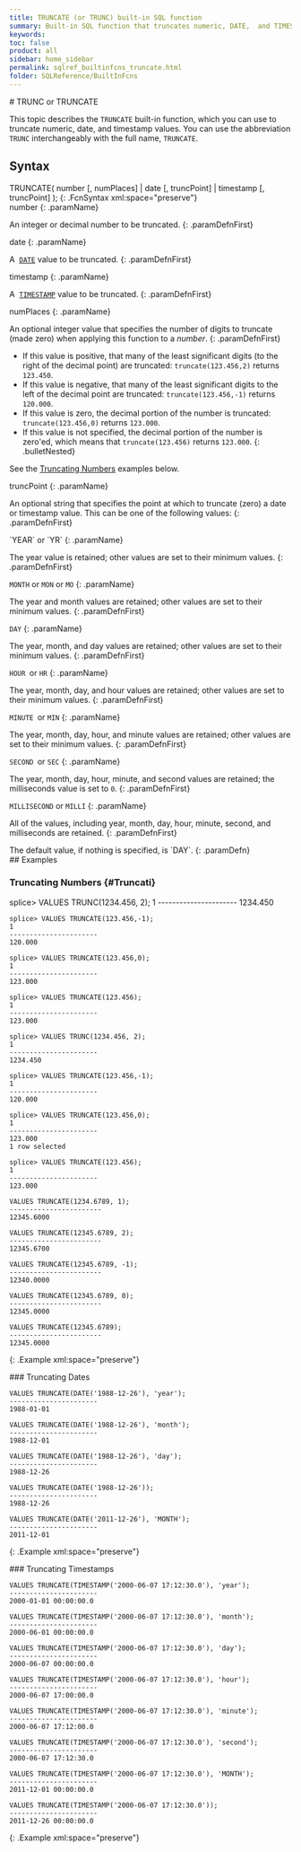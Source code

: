 ```yaml
---
title: TRUNCATE (or TRUNC) built-in SQL function
summary: Built-in SQL function that truncates numeric, DATE,  and TIMESTAMP values.
keywords:
toc: false
product: all
sidebar: home_sidebar
permalink: sqlref_builtinfcns_truncate.html
folder: SQLReference/BuiltInFcns
---
```

<section>
<div class="TopicContent" data-swiftype-index="true" markdown="1">
# TRUNC or TRUNCATE

This topic describes the `TRUNCATE` built-in function, which you can use
to truncate numeric, date, and timestamp values. You can use the
abbreviation `TRUNC` interchangeably with the full name, `TRUNCATE`.

## Syntax

<div class="fcnWrapperWide" markdown="1">
    TRUNCATE( number    [, numPlaces]  |
              date      [, truncPoint] |
              timestamp [, truncPoint] );
{: .FcnSyntax xml:space="preserve"}

</div>
<div class="paramList" markdown="1">
number
{: .paramName}

An integer or decimal number to be truncated.
{: .paramDefnFirst}

date
{: .paramName}

A &nbsp;[`DATE`](sqlref_builtinfcns_date.html) value to be truncated.
{: .paramDefnFirst}

timestamp
{: .paramName}

A &nbsp;[`TIMESTAMP`](sqlref_builtinfcns_timestamp.html) value to be
truncated.
{: .paramDefnFirst}

numPlaces
{: .paramName}

An optional integer value that specifies the number of digits to
truncate (made zero) when applying this function to a *number*.
{: .paramDefnFirst}

* If this value is positive, that many of the least significant digits
  (to the right of the decimal point) are truncated:
  `truncate(123.456,2)` returns `123.450`.
* If this value is negative, that many of the least significant digits
  to the left of the decimal point are truncated:
  `truncate(123.456,-1)` returns `120.000`.
* If this value is zero, the decimal portion of the number is truncated:
  `truncate(123.456,0)` returns `123.000`.
* If this value is not specified, the decimal portion of the number is
  zero'ed, which means that `truncate(123.456)` returns `123.000`.
{: .bulletNested}

See the [Truncating Numbers](#Truncati) examples below.

truncPoint
{: .paramName}

An optional string that specifies the point at which to truncate
(zero) a date or timestamp value. This can be one of the following
values:
{: .paramDefnFirst}

<div class="paramList" markdown="1">
`YEAR` or `YR`
{: .paramName}

The year value is retained; other values are set to their minimum
values.
{: .paramDefnFirst}

`MONTH` or `MON` or `MO`
{: .paramName}

The year and month values are retained; other values are set to their
minimum values.
{: .paramDefnFirst}

`DAY`
{: .paramName}

The year, month, and day values are retained; other values are set to
their minimum values.
{: .paramDefnFirst}

`HOUR `or `HR`
{: .paramName}

The year, month, day, and hour values are retained; other values are set
to their minimum values.
{: .paramDefnFirst}

`MINUTE `or `MIN`
{: .paramName}

The year, month, day, hour, and minute values are retained; other values
are set to their minimum values.
{: .paramDefnFirst}

`SECOND `or `SEC`
{: .paramName}

The year, month, day, hour, minute, and second values are retained; the
milliseconds value is set to `0`.
{: .paramDefnFirst}

`MILLISECOND` or `MILLI`
{: .paramName}

All of the values, including year, month, day, hour, minute, second, and
milliseconds are retained.
{: .paramDefnFirst}

</div>
The default value, if nothing is specified, is `DAY`.
{: .paramDefn}

</div>
## Examples

### Truncating Numbers   {#Truncati}

<div class="preWrapper" markdown="1">
    splice> VALUES TRUNC(1234.456, 2);
    1
    ----------------------
    1234.450

    splice> VALUES TRUNCATE(123.456,-1);
    1
    ----------------------
    120.000

    splice> VALUES TRUNCATE(123.456,0);
    1
    ----------------------
    123.000

    splice> VALUES TRUNCATE(123.456);
    1
    ----------------------
    123.000

    splice> VALUES TRUNC(1234.456, 2);
    1
    ----------------------
    1234.450

    splice> VALUES TRUNCATE(123.456,-1);
    1
    ----------------------
    120.000

    splice> VALUES TRUNCATE(123.456,0);
    1
    ----------------------
    123.000
    1 row selected

    splice> VALUES TRUNCATE(123.456);
    1
    ----------------------
    123.000

    VALUES TRUNCATE(1234.6789, 1);
    -----------------------
    12345.6000

    VALUES TRUNCATE(12345.6789, 2);
    -----------------------
    12345.6700

    VALUES TRUNCATE(12345.6789, -1);
    -----------------------
    12340.0000

    VALUES TRUNCATE(12345.6789, 0);
    -----------------------
    12345.0000

    VALUES TRUNCATE(12345.6789);
    -----------------------
    12345.0000
{: .Example xml:space="preserve"}

</div>
### Truncating Dates

<div class="preWrapper" markdown="1">

    VALUES TRUNCATE(DATE('1988-12-26'), 'year');
    ----------------------
    1988-01-01

    VALUES TRUNCATE(DATE('1988-12-26'), 'month');
    ----------------------
    1988-12-01

    VALUES TRUNCATE(DATE('1988-12-26'), 'day');
    ----------------------
    1988-12-26

    VALUES TRUNCATE(DATE('1988-12-26'));
    ----------------------
    1988-12-26

    VALUES TRUNCATE(DATE('2011-12-26'), 'MONTH');
    ----------------------
    2011-12-01
{: .Example xml:space="preserve"}

</div>
### Truncating Timestamps

<div class="preWrapper" markdown="1">

    VALUES TRUNCATE(TIMESTAMP('2000-06-07 17:12:30.0'), 'year');
    ----------------------
    2000-01-01 00:00:00.0

    VALUES TRUNCATE(TIMESTAMP('2000-06-07 17:12:30.0'), 'month');
    ----------------------
    2000-06-01 00:00:00.0

    VALUES TRUNCATE(TIMESTAMP('2000-06-07 17:12:30.0'), 'day');
    ----------------------
    2000-06-07 00:00:00.0

    VALUES TRUNCATE(TIMESTAMP('2000-06-07 17:12:30.0'), 'hour');
    ----------------------
    2000-06-07 17:00:00.0

    VALUES TRUNCATE(TIMESTAMP('2000-06-07 17:12:30.0'), 'minute');
    ----------------------
    2000-06-07 17:12:00.0

    VALUES TRUNCATE(TIMESTAMP('2000-06-07 17:12:30.0'), 'second');
    ----------------------
    2000-06-07 17:12:30.0

    VALUES TRUNCATE(TIMESTAMP('2000-06-07 17:12:30.0'), 'MONTH');
    ----------------------
    2011-12-01 00:00:00.0

    VALUES TRUNCATE(TIMESTAMP('2000-06-07 17:12:30.0'));
    ----------------------
    2011-12-26 00:00:00.0
{: .Example xml:space="preserve"}

</div>
</div>
</section>
